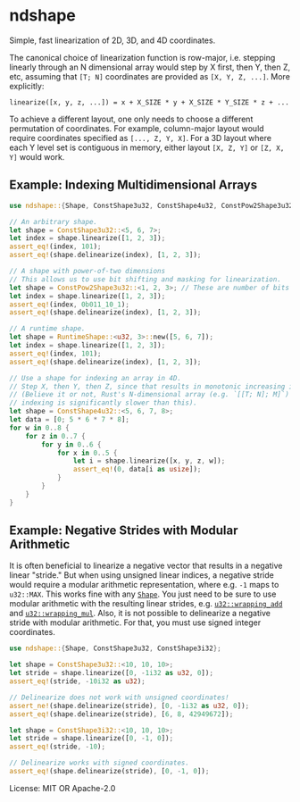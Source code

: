 # ndshape

Simple, fast linearization of 2D, 3D, and 4D coordinates.

The canonical choice of linearization function is row-major, i.e. stepping linearly through an N dimensional array would
step by X first, then Y, then Z, etc, assuming that `[T; N]` coordinates are provided as `[X, Y, Z, ...]`. More explicitly:

```
linearize([x, y, z, ...]) = x + X_SIZE * y + X_SIZE * Y_SIZE * z + ...
```

To achieve a different layout, one only needs to choose a different permutation of coordinates. For example, column-major
layout would require coordinates specified as `[..., Z, Y, X]`. For a 3D layout where each Y level set is contiguous in
memory, either layout `[X, Z, Y]` or `[Z, X, Y]` would work.

## Example: Indexing Multidimensional Arrays

```rust
use ndshape::{Shape, ConstShape3u32, ConstShape4u32, ConstPow2Shape3u32, RuntimeShape};

// An arbitrary shape.
let shape = ConstShape3u32::<5, 6, 7>;
let index = shape.linearize([1, 2, 3]);
assert_eq!(index, 101);
assert_eq!(shape.delinearize(index), [1, 2, 3]);

// A shape with power-of-two dimensions
// This allows us to use bit shifting and masking for linearization.
let shape = ConstPow2Shape3u32::<1, 2, 3>; // These are number of bits per dimension.
let index = shape.linearize([1, 2, 3]);
assert_eq!(index, 0b011_10_1);
assert_eq!(shape.delinearize(index), [1, 2, 3]);

// A runtime shape.
let shape = RuntimeShape::<u32, 3>::new([5, 6, 7]);
let index = shape.linearize([1, 2, 3]);
assert_eq!(index, 101);
assert_eq!(shape.delinearize(index), [1, 2, 3]);

// Use a shape for indexing an array in 4D.
// Step X, then Y, then Z, since that results in monotonic increasing indices.
// (Believe it or not, Rust's N-dimensional array (e.g. `[[T; N]; M]`)
// indexing is significantly slower than this).
let shape = ConstShape4u32::<5, 6, 7, 8>;
let data = [0; 5 * 6 * 7 * 8];
for w in 0..8 {
    for z in 0..7 {
        for y in 0..6 {
            for x in 0..5 {
                let i = shape.linearize([x, y, z, w]);
                assert_eq!(0, data[i as usize]);
            }
        }
    }
}
```

## Example: Negative Strides with Modular Arithmetic

It is often beneficial to linearize a negative vector that results in a negative linear "stride." But when using unsigned
linear indices, a negative stride would require a modular arithmetic representation, where e.g. `-1` maps to `u32::MAX`.
This works fine with any [`Shape`](crate::Shape). You just need to be sure to use modular arithmetic with the resulting
linear strides, e.g. [`u32::wrapping_add`](u32::wrapping_add) and [`u32::wrapping_mul`](u32::wrapping_mul). Also, it is not
possible to delinearize a negative stride with modular arithmetic. For that, you must use signed integer coordinates.

```rust
use ndshape::{Shape, ConstShape3u32, ConstShape3i32};

let shape = ConstShape3u32::<10, 10, 10>;
let stride = shape.linearize([0, -1i32 as u32, 0]);
assert_eq!(stride, -10i32 as u32);

// Delinearize does not work with unsigned coordinates!
assert_ne!(shape.delinearize(stride), [0, -1i32 as u32, 0]);
assert_eq!(shape.delinearize(stride), [6, 8, 42949672]);

let shape = ConstShape3i32::<10, 10, 10>;
let stride = shape.linearize([0, -1, 0]);
assert_eq!(stride, -10);

// Delinearize works with signed coordinates.
assert_eq!(shape.delinearize(stride), [0, -1, 0]);
```

License: MIT OR Apache-2.0
